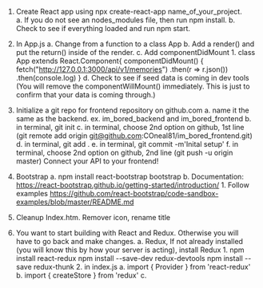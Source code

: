 1. Create React app using npx create-react-app name_of_your_project.  
    a. If you do not see an nodes_modules file, then run npm install.
    b. Check to see if everything loaded and run npm start.
2. In App.js
    a. Change from a function to a class App
    b. Add a render() and put the return() inside of the render.
    c. Add componentDidMount 
        1. class App extends React.Component{
                componentDidMount() {
                    fetch("http://127.0.0.1:3000/api/v1/memories")
                .then(r => r.json())
                .then(console.log)
                }
    d. Check to see if seed data is coming in dev tools (You will remove the componentWillMount() immediately.  This is just to confirm that your data is coming through.)

3. Initialize a git repo for frontend repository on github.com
    a. name it the same as the backend. ex. im_bored_backend and im_bored_frontend
    b. in terminal, git init
    c. in terminal, choose 2nd option on github, 1st line (git remote add origin git@github.com:COneal81/im_bored_frontend.git)
    d. in terminal, git add .
    e. in terminal, git commit -m'Inital setup'
    f. in terminal, choose 2nd option on github, 2nd line (git push -u origin master) Connect your API to your frontend!
4. Bootstrap
    a. npm install react-bootstrap bootstrap
    b. Documentation: https://react-bootstrap.github.io/getting-started/introduction/
        1. Follow examples https://github.com/react-bootstrap/code-sandbox-examples/blob/master/README.md


5. Cleanup Index.htm.  Remover icon, rename title

6. You want to start building with React and Redux.  Otherwise you will have to go back and make changes.
    a. Redux, If not already installed (you will know this by how your server is acting), install Redux
        1. npm install react-redux
           npm install --save-dev redux-devtools
           npm install --save redux-thunk
        2. in index.js
            a. import { Provider } from 'react-redux'
            b. import { createStore } from 'redux'
            c. 
